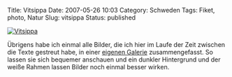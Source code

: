 Title: Vitsippa
Date: 2007-05-26 10:03
Category: Schweden
Tags: Fiket, photo, Natur
Slug: vitsippa
Status: published

[![Vitsippa](/pic/vitsippljus_s.jpg "Vitsippa")](/pic/vitsippljus_l.jpg)

Übrigens habe ich einmal alle Bilder, die ich hier im Laufe der Zeit
zwischen die Texte gestreut habe, in einer [eigenen
Galerie](http://www.fiket.de/bilder/) zusammengefasst. So lassen sie
sich bequemer anschauen und ein dunkler Hintergrund und der weiße Rahmen
lassen Bilder noch einmal besser wirken.

